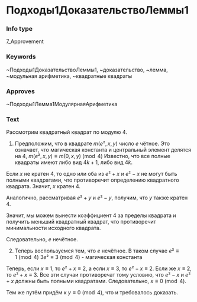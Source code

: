 # Подходы1ДоказательствоЛеммы1
### Info type
7_Approvement
### Keywords
~Подходы1ДоказательствоЛеммы1, ~доказательство, ~лемма, ~модульная арифметика, ~квадратные квадраты
### Approves
~Подходы1Лемма1МодулярнаяАрифметика
### Text
Рассмотрим квадратный квадрат по модулю 4.

1. Предположим, что в квадрате $m(e², x, y)$ число $e$ чётное. Это означает, что магическая константа и центральный элемент делятся на 4,
$m(e², x, y) \equiv m(0, x, y) \pmod 4$
Известно, что все полные квадраты имеют либо вид $4k +1$, либо вид $4k$.

Если $x$ не кратен 4, то одно или оба из $e² + x$ и $e² - x$ не могут быть полными квадратами, что противоречит определению квадратного квадрата. Значит, $x$ кратен 4.

Аналогично, рассматривая $e² + y$ и $e² - y$, получим, что $y$ также кратен 4.

Значит, мы можем вынести коэффициент 4 за пределы квадрата и получить меньший квадратный квадрат, что противоречит минимальности исходного квадрата.

Следовательно, $e$ нечётное.

2. Теперь воспользуемся тем, что $e$ нечётное. В таком случае
$e² \equiv 1 \pmod 4$
$3e² \equiv 3 \pmod 4$ - магическая константа

Теперь, если $x \equiv 1$, то $e² + x \equiv 2$, а если $x \equiv 3$, то $e² - x \equiv 2$. Если же $x \equiv 2$, то $e² + x \equiv 3$. Все эти случаи противоречат тому условию, что $e² - x$ и $e² + x$ должны быть полными квадратами. Следовательно, $x \equiv 0 \pmod 4$.

Тем же путём придём к $y \equiv 0 \pmod 4$, что и требовалось доказать.
```


